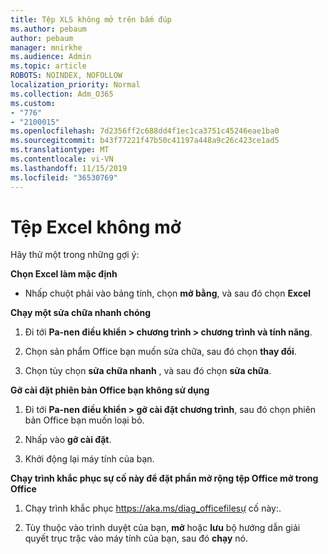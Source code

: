 ```yaml
---
title: Tệp XLS không mở trên bấm đúp
ms.author: pebaum
author: pebaum
manager: mnirkhe
ms.audience: Admin
ms.topic: article
ROBOTS: NOINDEX, NOFOLLOW
localization_priority: Normal
ms.collection: Adm_O365
ms.custom:
- "776"
- "2100015"
ms.openlocfilehash: 7d2356ff2c688dd4f1ec1ca3751c45246eae1ba0
ms.sourcegitcommit: b43f77221f47b50c41197a448a9c26c423ce1ad5
ms.translationtype: MT
ms.contentlocale: vi-VN
ms.lasthandoff: 11/15/2019
ms.locfileid: "36530769"
---
```

# <a name="excel-file-doesnt-open"></a>Tệp Excel không mở

Hãy thử một trong những gợi ý:

**Chọn Excel làm mặc định**

* Nhấp chuột phải vào bảng tính, chọn **mở bằng**, và sau đó chọn **Excel**

**Chạy một sửa chữa nhanh chóng**

1. Đi tới **Pa-nen điều khiển > chương trình > chương trình và tính năng**.

2. Chọn sản phẩm Office bạn muốn sửa chữa, sau đó chọn **thay đổi**.

3. Chọn tùy chọn **sửa chữa nhanh** , và sau đó chọn **sửa chữa**.

**Gỡ cài đặt phiên bản Office bạn không sử dụng**

1. Đi tới **Pa-nen điều khiển > gỡ cài đặt chương trình**, sau đó chọn phiên bản Office bạn muốn loại bỏ.

2. Nhấp vào **gỡ cài đặt**.

3. Khởi động lại máy tính của bạn.

**Chạy trình khắc phục sự cố này để đặt phần mở rộng tệp Office mở trong Office**

1. Chạy trình khắc phục https://aka.ms/diag_officefilesự cố này:.

2. Tùy thuộc vào trình duyệt của bạn, **mở** hoặc **lưu** bộ hướng dẫn giải quyết trục trặc vào máy tính của bạn, sau đó **chạy** nó.

